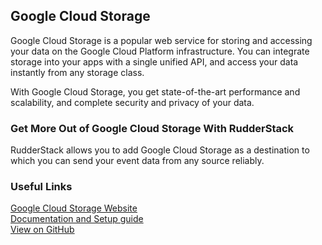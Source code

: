 ## Google Cloud Storage

Google Cloud Storage is a popular web service for storing and accessing your data on the Google Cloud Platform infrastructure. You can integrate storage into your apps with a single unified API, and access your data instantly from any storage class.

With Google Cloud Storage, you get state-of-the-art performance and scalability, and complete security and privacy of your data.

### Get More Out of Google Cloud Storage With RudderStack

RudderStack allows you to add Google Cloud Storage as a destination to which you can send your event data from any source reliably.

### Useful Links

[Google Cloud Storage Website][]  
[Documentation and Setup guide][]  
[View on GitHub][]

[//]: # "These are reference links used in the body of this note and get stripped out when the markdown processor does its job. There is no need to format nicely because it shouldn't be seen. Thanks SO - http://stackoverflow.com/questions/4823468/store-comments-in-markdown-syntax"

[google cloud storage website]: https://cloud.google.com/storage
[documentation and setup guide]: https://docs.rudderstack.com/destinations/google-cloud-storage
[view on github]: https://github.com/rudderlabs/rudder-transformer/tree/master/v0/destinations/gcs
